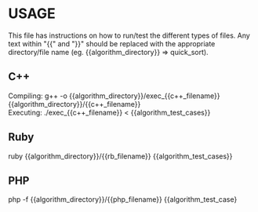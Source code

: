 # USAGE
This file has instructions on how to run/test the different types of files. Any text within "{{" and "}}" should be replaced with the appropriate directory/file name (eg. {{algorithm_directory}} => quick_sort).

## C++
Compiling: g++ -o {{algorithm_directory}}/exec_{{c++\_filename}} {{algorithm_directory}}/{{c++\_filename}}<br />
Executing: ./exec_{{c++\_filename}} < {{algorithm_test_cases}}

## Ruby
ruby {{algorithm_directory}}/{{rb_filename}} {{algorithm_test_cases}}

## PHP
php -f {{algorithm_directory}}/{{php_filename}} {{algorithm_test_case}

